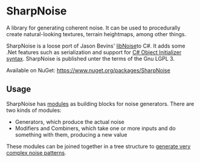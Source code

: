 # SharpNoise

A library for generating coherent noise. It can be used to procedurally create natural-looking textures, terrain heightmaps, among other things.

SharpNoise is a loose port of Jason Bevins' [libNoise](http://libnoise.sourceforge.net/)to C#. It adds some .Net features such as serialization and support for [C# Object Initializer syntax](http://msdn.microsoft.com/en-us/library/bb384062.aspx). SharpNoise is published unter the terms of the Gnu LGPL 3.

Available on NuGet: https://www.nuget.org/packages/SharpNoise

## Usage

SharpNoise has [modules](https://bitbucket.org/rthome/sharpnoise/src/tip/SharpNoise/Modules/?at=default) as building blocks for noise generators. There are two kinds of modules:

* Generators, which produce the actual noise
* Modifiers and Combiners, which take one or more inputs and do something with them, producing a new value

These modules can be joined together in a tree structure to [generate very complex noise patterns](https://bitbucket.org/rthome/sharpnoise/src/tip/ComplexPlanetExample/PlanetGenerator.cs?at=default).
